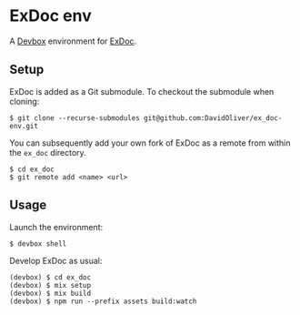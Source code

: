 # ExDoc env

A [Devbox](https://www.jetpack.io/devbox/) environment for [ExDoc](https://hexdocs.pm/ex_doc/readme.html).

## Setup

ExDoc is added as a Git submodule. To checkout the submodule when cloning:

    $ git clone --recurse-submodules git@github.com:DavidOliver/ex_doc-env.git

You can subsequently add your own fork of ExDoc as a remote from within the `ex_doc` directory.

    $ cd ex_doc
    $ git remote add <name> <url>

## Usage

Launch the environment:

    $ devbox shell

Develop ExDoc as usual:

    (devbox) $ cd ex_doc
    (devbox) $ mix setup
    (devbox) $ mix build
    (devbox) $ npm run --prefix assets build:watch
